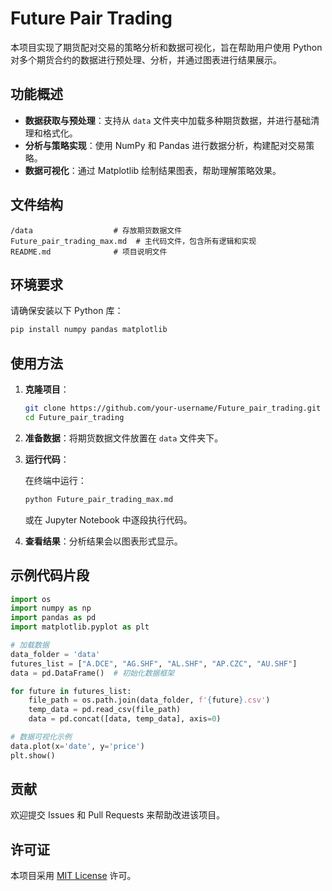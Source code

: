 # Future Pair Trading

本项目实现了期货配对交易的策略分析和数据可视化，旨在帮助用户使用 Python 对多个期货合约的数据进行预处理、分析，并通过图表进行结果展示。

## 功能概述

- **数据获取与预处理**：支持从 `data` 文件夹中加载多种期货数据，并进行基础清理和格式化。
- **分析与策略实现**：使用 NumPy 和 Pandas 进行数据分析，构建配对交易策略。
- **数据可视化**：通过 Matplotlib 绘制结果图表，帮助理解策略效果。

## 文件结构

```
/data                  # 存放期货数据文件
Future_pair_trading_max.md  # 主代码文件，包含所有逻辑和实现
README.md              # 项目说明文件
```

## 环境要求

请确保安装以下 Python 库：

```bash
pip install numpy pandas matplotlib
```

## 使用方法

1. **克隆项目**：

   ```bash
   git clone https://github.com/your-username/Future_pair_trading.git
   cd Future_pair_trading
   ```

2. **准备数据**：将期货数据文件放置在 `data` 文件夹下。

3. **运行代码**：

   在终端中运行：

   ```bash
   python Future_pair_trading_max.md
   ```

   或在 Jupyter Notebook 中逐段执行代码。

4. **查看结果**：分析结果会以图表形式显示。

## 示例代码片段

```python
import os
import numpy as np
import pandas as pd
import matplotlib.pyplot as plt

# 加载数据
data_folder = 'data'
futures_list = ["A.DCE", "AG.SHF", "AL.SHF", "AP.CZC", "AU.SHF"]
data = pd.DataFrame()  # 初始化数据框架

for future in futures_list:
    file_path = os.path.join(data_folder, f'{future}.csv')
    temp_data = pd.read_csv(file_path)
    data = pd.concat([data, temp_data], axis=0)

# 数据可视化示例
data.plot(x='date', y='price')
plt.show()
```

## 贡献

欢迎提交 Issues 和 Pull Requests 来帮助改进该项目。

## 许可证

本项目采用 [MIT License](https://opensource.org/licenses/MIT) 许可。
